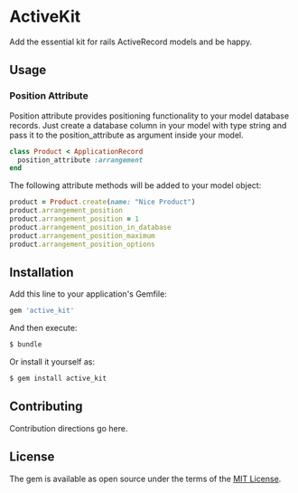 # ActiveKit
Add the essential kit for rails ActiveRecord models and be happy.

## Usage

### Position Attribute

Position attribute provides positioning functionality to your model database records.
Just create a database column in your model with type string and pass it to the position_attribute as argument inside your model.

```ruby
class Product < ApplicationRecord
  position_attribute :arrangement
end
```

The following attribute methods will be added to your model object:

```ruby
product = Product.create(name: "Nice Product")
product.arrangement_position
product.arrangement_position = 1
product.arrangement_position_in_database
product.arrangement_position_maximum
product.arrangement_position_options
```

## Installation
Add this line to your application's Gemfile:

```ruby
gem 'active_kit'
```

And then execute:
```bash
$ bundle
```

Or install it yourself as:
```bash
$ gem install active_kit
```

## Contributing
Contribution directions go here.

## License
The gem is available as open source under the terms of the [MIT License](https://opensource.org/licenses/MIT).
